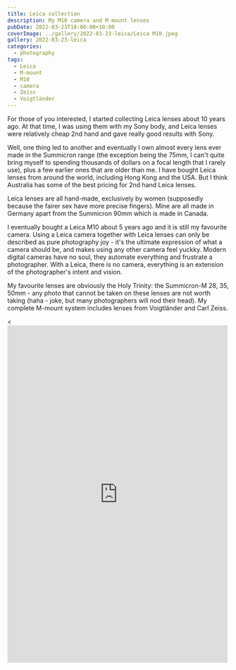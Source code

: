 ```yaml
---
title: Leica collection
description: My M10 camera and M mount lenses
pubDate: 2022-03-23T10:00:00+10:00
coverImage: ../gallery/2022-03-23-leica/Leica M10.jpeg
gallery: 2022-03-23-leica
categories:
  - photography
tags:
  - Leica
  - M-mount
  - M10
  - camera
  - Zeiss
  - Voigtländer
---
```


For those of you interested, I started collecting Leica lenses about 10 years ago. At that time, I was using them with my Sony body, and Leica lenses were relatively cheap 2nd hand and gave really good results with Sony.

Well, one thing led to another and eventually I own almost every lens ever made in the Summicron range (the exception being the 75mm, I can't quite bring myself to spending thousands of dollars on a focal length that I rarely use), plus a few earlier ones that are older than me. I have bought Leica lenses from around the world, including Hong Kong and the USA. But I think Australia has some of the best pricing for 2nd hand Leica lenses.

Leica lenses are all hand-made, exclusively by women (supposedly because the fairer sex have more precise fingers). Mine are all made in Germany apart from the Summicron 90mm which is made in Canada.

I eventually bought a Leica M10 about 5 years ago and it is still my favourite camera. Using a Leica camera together with Leica lenses can only be described as pure photography joy - it's the ultimate expression of what a camera should be, and makes using any other camera feel yuckky. Modern digital cameras have no soul, they automate everything and frustrate a photographer. With a Leica, there is no camera, everything is an extension of the photographer's intent and vision.

My favourite lenses are obviously the Holy Trinity: the Summicron-M 28, 35, 50mm - any photo that cannot be taken on these lenses are not worth taking (haha - joke, but many photographers will nod their head). My complete M-mount system includes lenses from Voigtländer and Carl Zeiss.

<<iframe src="https://www.facebook.com/plugins/post.php?href=https%3A%2F%2Fwww.facebook.com%2Fchris1.tham%2Fposts%2Fpfbid0dJ2txAuFeUh5YJuaVfJk6v1hfyVK12pjgifHrxGsus1QQG8UWCHdAq7PymRpnRErl&show_text=true&width=500" width="500" height="767" style="border:none;overflow:hidden" scrolling="no" frameborder="0" allowfullscreen="true" allow="autoplay; clipboard-write; encrypted-media; picture-in-picture; web-share"></iframe>
